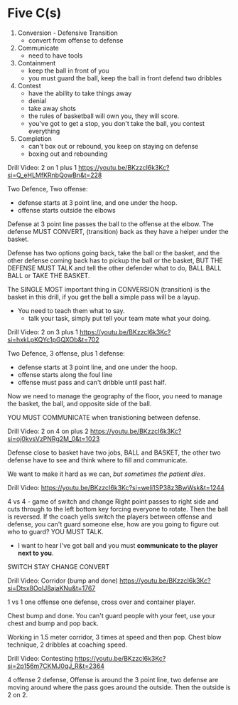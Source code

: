 # Five C(s)
1. Conversion - Defensive Transition 
   - convert from offense to defense
2. Communicate
   - need to have tools
3. Containment
   - keep the ball in front of you
   - you must guard the ball, keep the ball in front defend two dribbles
4. Contest
   - have the ability to take things away
   - denial
   - take away shots
   - the rules of basketball will own you, they will score.
   - you've got to get a stop, you don't take the ball, you contest everything
5. Completion
   - can't box out or rebound, you keep on staying on defense
   - boxing out and rebounding
    

Drill Video: 2 on 1 plus 1
https://youtu.be/BKzzcI6k3Kc?si=Q_eHLMfKRnbQowBn&t=228

Two Defence, Two offense:
* defense starts at 3 point line, and one under the hoop.
* offense starts outside the elbows

Defense at 3 point line passes the ball to the offense at the elbow.  The defense MUST CONVERT, (transition) back as they have a helper under the basket.

Defense has two options going back, take the ball or the basket, and the other defense coming back has to pickup the ball or the basket, BUT THE DEFENSE MUST TALK and tell the other defender what to do, BALL BALL BALL or TAKE THE BASKET.

The SINGLE MOST important thing in CONVERSION (transition) is the basket in this drill, if you get the ball a simple pass will be a layup.

* You need to teach them what to say.
  * talk your task, simply put tell your team mate what your doing.

Drill Video: 2 on 3 plus 1
https://youtu.be/BKzzcI6k3Kc?si=hxkLpKQYc1pGQXOb&t=702

Two Defence, 3 offense, plus 1 defense:
* defense starts at 3 point line, and one under the hoop.
* offense starts along the foul line
* offense must pass and can't dribble until past half.

Now we need to manage the geography of the floor, you need to manage the basket, the ball, and opposite side of the ball.

YOU MUST COMMUNICATE when tranistioning between defense. 

Drill Video: 2 on 4 on plus 2
https://youtu.be/BKzzcI6k3Kc?si=oj0kvsVzPNRg2M_0&t=1023

Defense close to basket have two jobs, BALL and BASKET, the other two defense have to see and think where to fill and communicate.

We want to make it hard as we can, _but sometimes the patient dies_.

Drill Video: 
https://youtu.be/BKzzcI6k3Kc?si=weli1SP38z3BwWsk&t=1244

4 vs 4 - game of switch and change
Right point passes to right side and cuts through to the left bottom key forcing everyone to rotate.  Then the ball is reversed.  If the coach yells switch the players between offense and defense, you can't guard someone else, how are you going to figure out who to guard?  YOU MUST TALK.

* I want to hear I've got ball and you must **communicate to the player next to you**. 

SWITCH STAY
CHANGE CONVERT

Drill Video: Corridor (bump and done)
https://youtu.be/BKzzcI6k3Kc?si=Dtsx8OoIJ8ajaKNu&t=1767

1 vs 1 one offense one defense, cross over and container player.

Chest bump and done.  You can't guard people with your feet, use your chest and bump and pop back.

Working in 1.5 meter corridor, 3 times at speed and then pop. 
Chest blow technique, 2 dribbles at coaching speed.


Drill Video: Contesting
https://youtu.be/BKzzcI6k3Kc?si=2p156m7CKMJ0qJ_R&t=2364

4 offense 2 defense, 
Offense is around the 3 point line, two defense are moving around where the pass goes around the outside.  Then the outside is 2 on 2.


